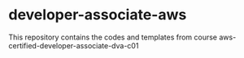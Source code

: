 # developer-associate-aws
This repository contains the codes and templates from course aws-certified-developer-associate-dva-c01
